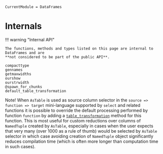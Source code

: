 ```@meta
CurrentModule = DataFrames
```

# Internals

!!! warning "Internal API"

    The functions, methods and types listed on this page are internal to DataFrames and are
    **not considered to be part of the public API**.

```@docs
compacttype
gennames
getmaxwidths
ourshow
ourstrwidth
@spawn_for_chunks
default_table_transformation
```

Note! When `AsTable` is used as source column selector in the
`source => function => target` mini-language supported by `select` and related
functions it is possible to override the default processing performed by
function `function` by adding a [`table_transformation`](@ref) method for this
function. This is most useful for custom reductions over columns of `NamedTuple`
created by `AsTable`, especially in cases when the user expects that very many
(over 1000 as a rule of thumb) would be selected by `AsTable` selector in which
case avoiding creation of `NamedTuple` object significantly reduces compilation
time (which is often more longer than computation time in such cases).

